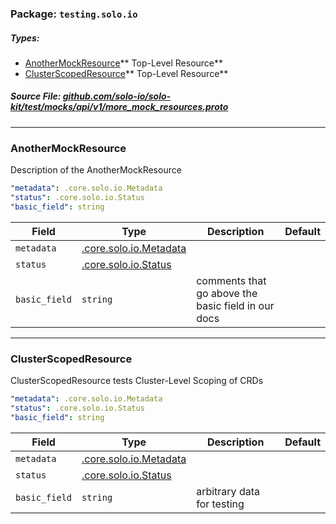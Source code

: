 <!-- Code generated by solo-kit. DO NOT EDIT. -->

### Package: `testing.solo.io` 
##### Types:


- [AnotherMockResource](#AnotherMockResource)** Top-Level Resource**
- [ClusterScopedResource](#ClusterScopedResource)** Top-Level Resource**
  



##### Source File: [github.com/solo-io/solo-kit/test/mocks/api/v1/more_mock_resources.proto](https://github.com/solo-io/solo-kit/blob/master/test/mocks/api/v1/more_mock_resources.proto)





---
### <a name="AnotherMockResource">AnotherMockResource</a>

 
Description of the AnotherMockResource

```yaml
"metadata": .core.solo.io.Metadata
"status": .core.solo.io.Status
"basic_field": string

```

| Field | Type | Description | Default |
| ----- | ---- | ----------- |----------- | 
| `metadata` | [.core.solo.io.Metadata](../../../../api/v1/metadata.proto.sk.md#Metadata) |  |  |
| `status` | [.core.solo.io.Status](../../../../api/v1/status.proto.sk.md#Status) |  |  |
| `basic_field` | `string` | comments that go above the basic field in our docs |  |




---
### <a name="ClusterScopedResource">ClusterScopedResource</a>

 
ClusterScopedResource tests Cluster-Level Scoping of CRDs

```yaml
"metadata": .core.solo.io.Metadata
"status": .core.solo.io.Status
"basic_field": string

```

| Field | Type | Description | Default |
| ----- | ---- | ----------- |----------- | 
| `metadata` | [.core.solo.io.Metadata](../../../../api/v1/metadata.proto.sk.md#Metadata) |  |  |
| `status` | [.core.solo.io.Status](../../../../api/v1/status.proto.sk.md#Status) |  |  |
| `basic_field` | `string` | arbitrary data for testing |  |





<!-- Start of HubSpot Embed Code -->
<script type="text/javascript" id="hs-script-loader" async defer src="//js.hs-scripts.com/5130874.js"></script>
<!-- End of HubSpot Embed Code -->
